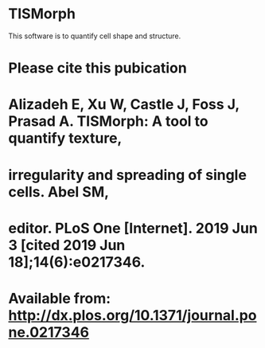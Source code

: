 # TISMorph
This software is to quantify cell shape and structure.
# Please cite this pubication
# Alizadeh E, Xu W, Castle J, Foss J, Prasad A. TISMorph: A tool to quantify texture, 
# irregularity and spreading of single cells. Abel SM, 
# editor. PLoS One [Internet]. 2019 Jun 3 [cited 2019 Jun 18];14(6):e0217346.
# Available from: http://dx.plos.org/10.1371/journal.pone.0217346
